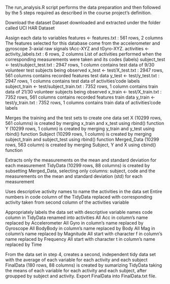 The run\_analysis.R script performs the data preparation and then
followed by the 5 steps required as described in the course project’s
definition.

Download the dataset Dataset downloaded and extracted under the folder
called UCI HAR Dataset

Assign each data to variables features \<- features.txt : 561 rows, 2
columns The features selected for this database come from the
accelerometer and gyroscope 3-axial raw signals tAcc-XYZ and tGyro-XYZ.
activities \<- activity\_labels.txt : 6 rows, 2 columns List of
activities performed when the corresponding measurements were taken and
its codes (labels) subject\_test \<- test/subject\_test.txt : 2947 rows,
1 column contains test data of 9/30 volunteer test subjects being
observed x\_test \<- test/X\_test.txt : 2947 rows, 561 columns contains
recorded features test data y\_test \<- test/y\_test.txt : 2947 rows, 1
columns contains test data of activities’code labels subject\_train \<-
test/subject\_train.txt : 7352 rows, 1 column contains train data of
21/30 volunteer subjects being observed x\_train \<- test/X\_train.txt :
7352 rows, 561 columns contains recorded features train data y\_train
\<- test/y\_train.txt : 7352 rows, 1 columns contains train data of
activities’code labels

Merges the training and the test sets to create one data set X (10299
rows, 561 columns) is created by merging x\_train and x\_test using
rbind() function Y (10299 rows, 1 column) is created by merging y\_train
and y\_test using rbind() function Subject (10299 rows, 1 column) is
created by merging subject\_train and subject\_test using rbind()
function Merged\_Data (10299 rows, 563 column) is created by merging
Subject, Y and X using cbind() function

Extracts only the measurements on the mean and standard deviation for
each measurement TidyData (10299 rows, 88 columns) is created by
subsetting Merged\_Data, selecting only columns: subject, code and the
measurements on the mean and standard deviation (std) for each
measurement

Uses descriptive activity names to name the activities in the data set
Entire numbers in code column of the TidyData replaced with
corresponding activity taken from second column of the activities
variable

Appropriately labels the data set with descriptive variable names code
column in TidyData renamed into activities All Acc in column’s name
replaced by Accelerometer All Gyro in column’s name replaced by
Gyroscope All BodyBody in column’s name replaced by Body All Mag in
column’s name replaced by Magnitude All start with character f in
column’s name replaced by Frequency All start with character t in
column’s name replaced by Time

From the data set in step 4, creates a second, independent tidy data set
with the average of each variable for each activity and each subject
FinalData (180 rows, 88 columns) is created by sumarizing TidyData
taking the means of each variable for each activity and each subject,
after groupped by subject and activity. Export FinalData into
FinalData.txt file.
